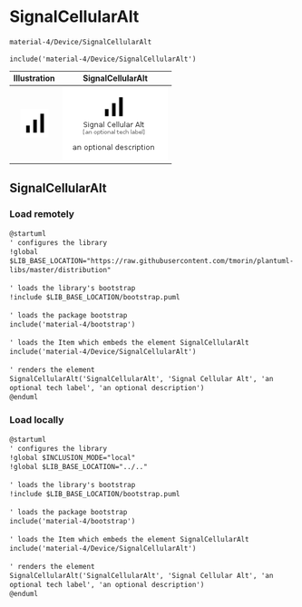 # SignalCellularAlt


```text
material-4/Device/SignalCellularAlt
```

```text
include('material-4/Device/SignalCellularAlt')
```



| Illustration | SignalCellularAlt |
| :---: | :---: |
| ![illustration for Illustration](../../material-4/Device/SignalCellularAlt.png) | ![illustration for SignalCellularAlt](../../material-4/Device/SignalCellularAlt.Local.png) |




## SignalCellularAlt

### Load remotely
```plantuml
@startuml
' configures the library
!global $LIB_BASE_LOCATION="https://raw.githubusercontent.com/tmorin/plantuml-libs/master/distribution"

' loads the library's bootstrap
!include $LIB_BASE_LOCATION/bootstrap.puml

' loads the package bootstrap
include('material-4/bootstrap')

' loads the Item which embeds the element SignalCellularAlt
include('material-4/Device/SignalCellularAlt')

' renders the element
SignalCellularAlt('SignalCellularAlt', 'Signal Cellular Alt', 'an optional tech label', 'an optional description')
@enduml
```

### Load locally
```plantuml
@startuml
' configures the library
!global $INCLUSION_MODE="local"
!global $LIB_BASE_LOCATION="../.."

' loads the library's bootstrap
!include $LIB_BASE_LOCATION/bootstrap.puml

' loads the package bootstrap
include('material-4/bootstrap')

' loads the Item which embeds the element SignalCellularAlt
include('material-4/Device/SignalCellularAlt')

' renders the element
SignalCellularAlt('SignalCellularAlt', 'Signal Cellular Alt', 'an optional tech label', 'an optional description')
@enduml
```

